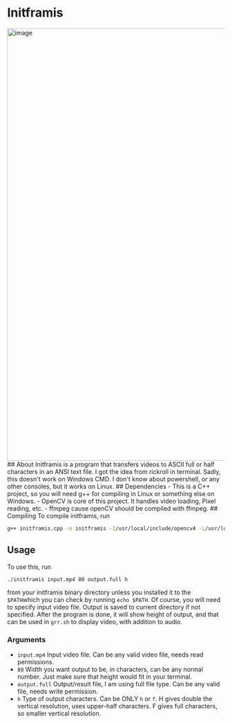 # Initframis
<img width="1000" alt="image" src="https://github.com/user-attachments/assets/6260894b-5f74-4fea-a48d-abd5eb2271a9" />
## About
Initframis is a program that transfers videos to ASCII full or half characters in an ANSI text file.
I got the idea from rickroll in terminal.
Sadly, this doesn't work on Windows CMD. I don't know about powershell, or any other consoles, but it works on Linux.
## Dependencies
- This is a C++ project, so you will need g++ for compiling in Linux or something else on Windows.
- OpenCV is core of this project. It handles video loading, Pixel reading, etc.
- ffmpeg cause openCV should be compiled with ffmpeg.
## Compiling
To compile initframis, run 

```bash
g++ initframis.cpp -o initframis -I/usr/local/include/opencv4 -L/usr/local/lib -lopencv_core -lopencv_imgproc -lopencv_highgui -lopencv_videoio -lopencv_imgcodecs -lva -lva-drm -lva-x11
```


## Usage
To use this, run 


```./initframis input.mp4 80 output.full h```



from your initframis binary directory unless you installed it to the `$PATH`which you can check by running `echo $PATH`.
Of course, you will need to specify input video file. Output is saved to current directory if not specified.
After the program is done, it will show height of output, and that can be used in `grr.sh` to display video, with addition to audio.
### Arguments
- `input.mp4` Input video file. Can be any valid video file, needs read permissions.
- `80` Width you want output to be, in characters, can be any normal number. Just make sure that height would fit in your terminal.
- `output.full` Output/result file, I am using full file type. Can be any valid file, needs write permission.
- `h` Type of output characters. Can be ONLY `h` or `f`. H gives double the vertical resolution, uses upper-half characters. F gives full characters, so smaller vertical resolution.
